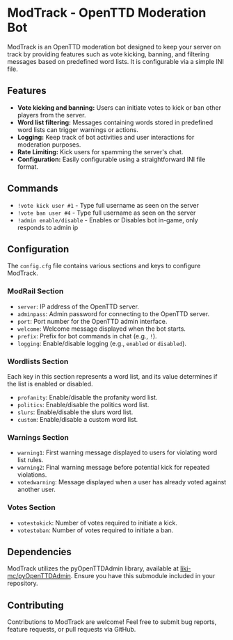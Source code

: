 # ModTrack - OpenTTD Moderation Bot

ModTrack is an OpenTTD moderation bot designed to keep your server on track by providing features such as vote kicking, banning, and filtering messages based on predefined word lists. It is configurable via a simple INI file.

## Features

- **Vote kicking and banning:** Users can initiate votes to kick or ban other players from the server.
- **Word list filtering:** Messages containing words stored in predefined word lists can trigger warnings or actions.
- **Logging:** Keep track of bot activities and user interactions for moderation purposes.
- **Rate Limiting:** Kick users for spamming the server's chat. 
- **Configuration:** Easily configurable using a straightforward INI file format.

## Commands

- `!vote kick user #1` - Type full username as seen on the server
- `!vote ban user #4` - Type full username as seen on the server
- `!admin enable/disable` - Enables or Disables bot in-game, only responds to admin ip

## Configuration

The `config.cfg` file contains various sections and keys to configure ModTrack.

### ModRail Section

- `server`: IP address of the OpenTTD server.
- `adminpass`: Admin password for connecting to the OpenTTD server.
- `port`: Port number for the OpenTTD admin interface.
- `welcome`: Welcome message displayed when the bot starts.
- `prefix`: Prefix for bot commands in chat (e.g., `!`).
- `logging`: Enable/disable logging (e.g., `enabled` or `disabled`).

### Wordlists Section

Each key in this section represents a word list, and its value determines if the list is enabled or disabled.

- `profanity`: Enable/disable the profanity word list.
- `politics`: Enable/disable the politics word list.
- `slurs`: Enable/disable the slurs word list.
- `custom`: Enable/disable a custom word list.

### Warnings Section

- `warning1`: First warning message displayed to users for violating word list rules.
- `warning2`: Final warning message before potential kick for repeated violations.
- `votedwarning`: Message displayed when a user has already voted against another user.

### Votes Section

- `votestokick`: Number of votes required to initiate a kick.
- `votestoban`: Number of votes required to initiate a ban.

## Dependencies

ModTrack utilizes the pyOpenTTDAdmin library, available at [liki-mc/pyOpenTTDAdmin](https://github.com/liki-mc/pyOpenTTDAdmin). Ensure you have this submodule included in your repository.

## Contributing

Contributions to ModTrack are welcome! Feel free to submit bug reports, feature requests, or pull requests via GitHub.
